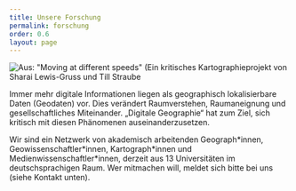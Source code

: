 ```yaml
---
title: Unsere Forschung
permalink: forschung
order: 0.6
layout: page
---
```


![Aus: "Moving at different speeds" (Ein kritisches Kartographieprojekt von Sharai Lewis-Gruss und Till Straube]({{site.baseurl}}/bilder/MovingAtDifferentSpeeds_InconvenientCartography.jpg)

Immer mehr digitale Informationen liegen als geographisch lokalisierbare Daten (Geodaten) vor. Dies verändert Raumverstehen, Raumaneignung und gesellschaftliches Miteinander. „Digitale Geographie“ hat zum Ziel, sich kritisch mit diesen Phänomenen auseinanderzusetzen.

Wir sind ein Netzwerk von akademisch arbeitenden Geograph\*innen, Geowissenschaftler\*innen, Kartograph\*innen und Medienwissenschaftler\*innen, derzeit aus 13 Universitäten im deutschsprachigen Raum. Wer mitmachen will, meldet sich bitte bei uns (siehe Kontakt unten).
